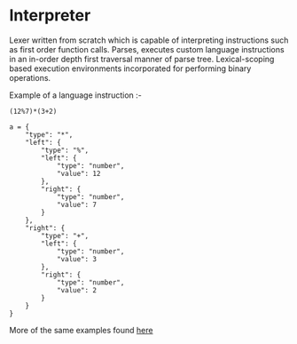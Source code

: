 # Interpreter

Lexer written from scratch which is capable of interpreting instructions such as first order function calls.
Parses, executes custom language instructions in an in-order depth first traversal manner of parse tree.
Lexical-scoping based execution environments incorporated for performing binary operations.


Example of a language instruction :-
```
(12%7)*(3+2)

a = {
    "type": "*",
    "left": {
        "type": "%",
        "left": {
            "type": "number",
            "value": 12
        },
        "right": {
            "type": "number",
            "value": 7
        }
    },
    "right": {
        "type": "+",
        "left": {
            "type": "number",
            "value": 3
        },
        "right": {
            "type": "number",
            "value": 2
        }
    }
}
```

More of the same examples found [here](https://github.com/kingstabyou/Interpreter/blob/master/programs.js)
